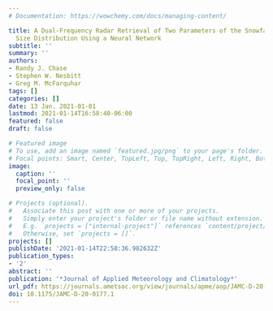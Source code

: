 ```yaml
---
# Documentation: https://wowchemy.com/docs/managing-content/

title: A Dual-Frequency Radar Retrieval of Two Parameters of the Snowfall Particle
  Size Distribution Using a Neural Network
subtitle: ''
summary: ''
authors:
- Randy J. Chase
- Stephen W. Nesbitt
- Greg M. McFarquhar
tags: []
categories: []
date: 13 Jan. 2021-01-01
lastmod: 2021-01-14T16:58:40-06:00
featured: false
draft: false

# Featured image
# To use, add an image named `featured.jpg/png` to your page's folder.
# Focal points: Smart, Center, TopLeft, Top, TopRight, Left, Right, BottomLeft, Bottom, BottomRight.
image:
  caption: ''
  focal_point: ''
  preview_only: false

# Projects (optional).
#   Associate this post with one or more of your projects.
#   Simply enter your project's folder or file name without extension.
#   E.g. `projects = ["internal-project"]` references `content/project/deep-learning/index.md`.
#   Otherwise, set `projects = []`.
projects: []
publishDate: '2021-01-14T22:58:36.982632Z'
publication_types:
- '2'
abstract: ''
publication: '*Journal of Applied Meteorology and Climatology*'
url_pdf: https://journals.ametsoc.org/view/journals/apme/aop/JAMC-D-20-0177.1/JAMC-D-20-0177.1.xml
doi: 10.1175/JAMC-D-20-0177.1
---
```

